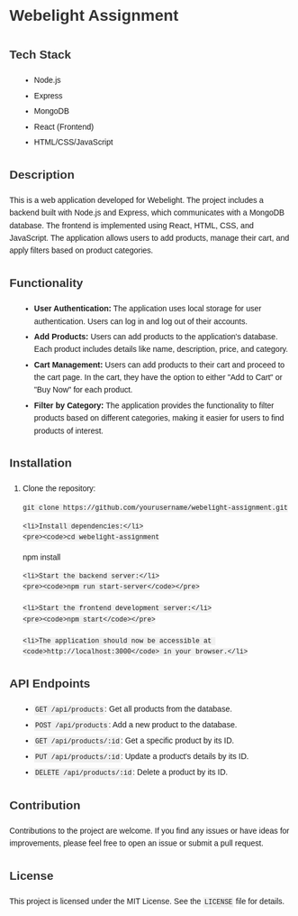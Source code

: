 <!DOCTYPE html>
<html>
<head>
  <title>Webelight Assignment</title>
  <style>
    body {
      font-family: Arial, sans-serif;
      line-height: 1.6;
    }
    h1, h2, h3 {
      color: #333;
    }
    ul {
      list-style-type: disc;
      margin-left: 20px;
    }
    li {
      margin-bottom: 5px;
    }
    code {
      background-color: #f0f0f0;
      padding: 2px;
      font-family: "Courier New", Courier, monospace;
    }
  </style>
</head>
<body>
  <h1>Webelight Assignment</h1>

  <h2>Tech Stack</h2>
  <ul>
    <li>Node.js</li>
    <li>Express</li>
    <li>MongoDB</li>
    <li>React (Frontend)</li>
    <li>HTML/CSS/JavaScript</li>
  </ul>

  <h2>Description</h2>
  <p>
    This is a web application developed for Webelight. The project includes a backend built with Node.js and Express,
    which communicates with a MongoDB database. The frontend is implemented using React, HTML, CSS, and JavaScript.
    The application allows users to add products, manage their cart, and apply filters based on product categories.
  </p>

  <h2>Functionality</h2>
  <ul>
    <li>
      <strong>User Authentication:</strong>
      The application uses local storage for user authentication. Users can log in and log out of their accounts.
    </li>
    <li>
      <strong>Add Products:</strong>
      Users can add products to the application's database. Each product includes details like name, description, price, and category.
    </li>
    <li>
      <strong>Cart Management:</strong>
      Users can add products to their cart and proceed to the cart page. In the cart, they have the option to either "Add to Cart" or "Buy Now" for each product.
    </li>
    <li>
      <strong>Filter by Category:</strong>
      The application provides the functionality to filter products based on different categories, making it easier for users to find products of interest.
    </li>
  </ul>

  <h2>Installation</h2>
  <ol>
    <li>Clone the repository:</li>
    <pre><code>git clone https://github.com/yourusername/webelight-assignment.git</code></pre>

    <li>Install dependencies:</li>
    <pre><code>cd webelight-assignment
npm install</code></pre>

    <li>Start the backend server:</li>
    <pre><code>npm run start-server</code></pre>

    <li>Start the frontend development server:</li>
    <pre><code>npm start</code></pre>

    <li>The application should now be accessible at <code>http://localhost:3000</code> in your browser.</li>
  </ol>

  <h2>API Endpoints</h2>
  <ul>
    <li><code>GET /api/products</code>: Get all products from the database.</li>
    <li><code>POST /api/products</code>: Add a new product to the database.</li>
    <li><code>GET /api/products/:id</code>: Get a specific product by its ID.</li>
    <li><code>PUT /api/products/:id</code>: Update a product's details by its ID.</li>
    <li><code>DELETE /api/products/:id</code>: Delete a product by its ID.</li>
  </ul>

  <h2>Contribution</h2>
  <p>
    Contributions to the project are welcome. If you find any issues or have ideas for improvements, please feel free to open an issue or submit a pull request.
  </p>

  <h2>License</h2>
  <p>
    This project is licensed under the MIT License. See the <code>LICENSE</code> file for details.
  </p>
</body>
</html>
